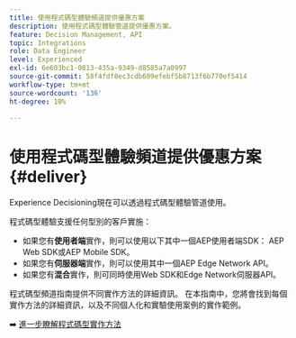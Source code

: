```yaml
---
title: 使用程式碼型體驗頻道提供優惠方案
description: 使用程式碼型體驗管道提供優惠方案。
feature: Decision Management, API
topic: Integrations
role: Data Engineer
level: Experienced
exl-id: 6e603bc1-0813-435a-9349-d8585a7a0997
source-git-commit: 58f4fdf8ec3cdb609efebf5b8713f6b770ef5414
workflow-type: tm+mt
source-wordcount: '136'
ht-degree: 10%

---
```


# 使用程式碼型體驗頻道提供優惠方案 {#deliver}

Experience Decisioning現在可以透過程式碼型體驗管道使用。

程式碼型體驗支援任何型別的客戶實施：

* 如果您有&#x200B;**使用者端**&#x200B;實作，則可以使用以下其中一個AEP使用者端SDK： AEP Web SDK或AEP Mobile SDK。
* 如果您有&#x200B;**伺服器端**&#x200B;實作，則可以使用其中一個AEP Edge Network API。
* 如果您有&#x200B;**混合**&#x200B;實作，則可同時使用Web SDK和Edge Network伺服器API。

程式碼型頻道指南提供不同實作方法的詳細資訊。 在本指南中，您將會找到每個實作方法的詳細資訊，以及不同個人化和實驗使用案例的實作範例。

➡️ [進一步瞭解程式碼型實作方法](../../code-based/code-based-implementation-samples.md)

